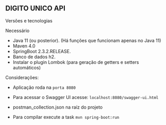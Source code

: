 **DIGITO UNICO API**
---------------------------------------------
Versões e tecnologias

Necessário

- Java 11 (ou posterior). (Há funções que funcionam apenas no Java 11)
- Maven 4.0 
- SpringBoot 2.3.2.RELEASE.
- Banco de dados h2.
- Instalar o plugin Lombok (para geração de getters e setters automáticos)

Considerações:

- Aplicação roda na `porta 8080`
- Para acessar o Swagger UI acesse: `localhost:8080/swagger-ui.html`
- postman_collection.json na raíz do projeto

- Para compilar execute a task `mvn spring-boot:run`


